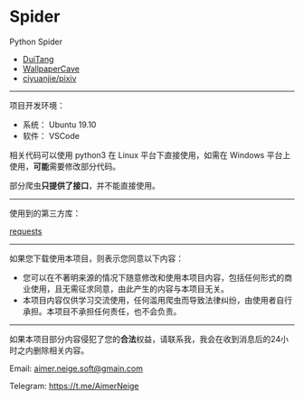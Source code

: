# Spider

Python Spider

- [DuiTang](https://www.duitang.com/)
- [WallpaperCave](https://wallpapercave.com/)
- [ciyuanjie/pixiv](https://www.ciyuanjie.cn/tag/pixiv)

---

项目开发环境：

- 系统： Ubuntu 19.10
- 软件： VSCode

相关代码可以使用 python3 在 Linux 平台下直接使用，如需在 Windows 平台上使用，**可能**需要修改部分代码。

部分爬虫**只提供了接口**，并不能直接使用。

---

使用到的第三方库：

[requests](http://cn.python-requests.org/zh_CN/latest/)

---

如果您下载使用本项目，则表示您同意以下内容：

- 您可以在不著明来源的情况下随意修改和使用本项目内容，包括任何形式的商业使用，且无需征求同意，由此产生的内容与本项目无关。
- 本项目内容仅供学习交流使用，任何滥用爬虫而导致法律纠纷，由使用者自行承担。本项目不承担任何责任，也不会负责。

---

如果本项目部分内容侵犯了您的**合法**权益，请联系我，我会在收到消息后的24小时之内删除相关内容。

Email:  aimer.neige.soft@gmain.com

Telegram: https://t.me/AimerNeige
